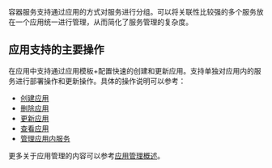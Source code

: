 容器服务支持通过应用的方式对服务进行分组。可以将关联性比较强的多个服务放在一个应用统一进行管理，从而简化了服务管理的复杂度。

## 应用支持的主要操作

在应用中支持通过应用模板+配置快速的创建和更新应用。支持单独对应用内的服务进行部署操作和更新操作。具体的操作说明可以参考：

- [创建应用][1]
- [删除应用][2]
- [更新应用][3]
- [查看应用][4]
- [管理应用内服务][5]

更多关于应用管理的内容可以参考[应用管理概述][7]。

  [1]: http://tce.fsphere.cn/document/product/457/11942
  [2]: http://tce.fsphere.cn/document/product/457/11943
  [3]: http://tce.fsphere.cn/document/product/457/11947
  [4]: http://tce.fsphere.cn/document/product/457/11948
  [5]: http://tce.fsphere.cn/document/product/457/11989
  [6]: http://console.tce.fsphere.cn/ccs/guide
  [7]: http://tce.fsphere.cn/document/product/457/12198